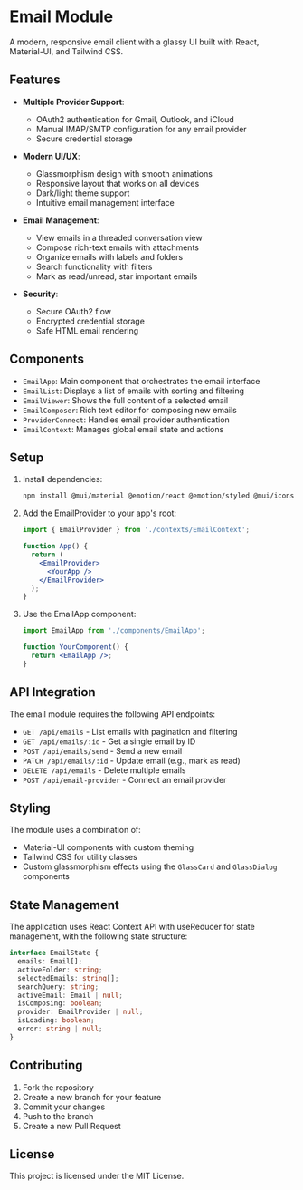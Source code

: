 # Email Module

A modern, responsive email client with a glassy UI built with React, Material-UI, and Tailwind CSS.

## Features

- **Multiple Provider Support**:
  - OAuth2 authentication for Gmail, Outlook, and iCloud
  - Manual IMAP/SMTP configuration for any email provider
  - Secure credential storage

- **Modern UI/UX**:
  - Glassmorphism design with smooth animations
  - Responsive layout that works on all devices
  - Dark/light theme support
  - Intuitive email management interface

- **Email Management**:
  - View emails in a threaded conversation view
  - Compose rich-text emails with attachments
  - Organize emails with labels and folders
  - Search functionality with filters
  - Mark as read/unread, star important emails

- **Security**:
  - Secure OAuth2 flow
  - Encrypted credential storage
  - Safe HTML email rendering

## Components

- `EmailApp`: Main component that orchestrates the email interface
- `EmailList`: Displays a list of emails with sorting and filtering
- `EmailViewer`: Shows the full content of a selected email
- `EmailComposer`: Rich text editor for composing new emails
- `ProviderConnect`: Handles email provider authentication
- `EmailContext`: Manages global email state and actions

## Setup

1. Install dependencies:
   ```bash
   npm install @mui/material @emotion/react @emotion/styled @mui/icons-material @tanstack/react-query axios dompurify react-dropzone react-draggable
   ```

2. Add the EmailProvider to your app's root:
   ```jsx
   import { EmailProvider } from './contexts/EmailContext';
   
   function App() {
     return (
       <EmailProvider>
         <YourApp />
       </EmailProvider>
     );
   }
   ```

3. Use the EmailApp component:
   ```jsx
   import EmailApp from './components/EmailApp';
   
   function YourComponent() {
     return <EmailApp />;
   }
   ```

## API Integration

The email module requires the following API endpoints:

- `GET /api/emails` - List emails with pagination and filtering
- `GET /api/emails/:id` - Get a single email by ID
- `POST /api/emails/send` - Send a new email
- `PATCH /api/emails/:id` - Update email (e.g., mark as read)
- `DELETE /api/emails` - Delete multiple emails
- `POST /api/email-provider` - Connect an email provider

## Styling

The module uses a combination of:
- Material-UI components with custom theming
- Tailwind CSS for utility classes
- Custom glassmorphism effects using the `GlassCard` and `GlassDialog` components

## State Management

The application uses React Context API with useReducer for state management, with the following state structure:

```typescript
interface EmailState {
  emails: Email[];
  activeFolder: string;
  selectedEmails: string[];
  searchQuery: string;
  activeEmail: Email | null;
  isComposing: boolean;
  provider: EmailProvider | null;
  isLoading: boolean;
  error: string | null;
}
```

## Contributing

1. Fork the repository
2. Create a new branch for your feature
3. Commit your changes
4. Push to the branch
5. Create a new Pull Request

## License

This project is licensed under the MIT License.
